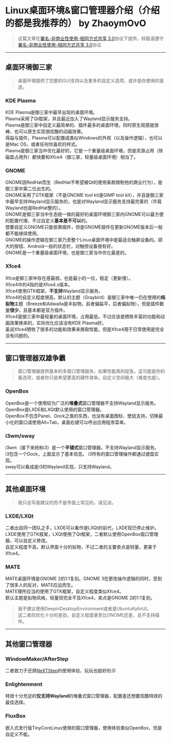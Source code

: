 # Linux桌面环境&窗口管理器介绍（介绍的都是我推荐的） by ZhaoymOvO
> 这篇文章在[署名-非商业性使用-相同方式共享 3.0](https://creativecommons.org/licenses/by-nc-sa/3.0/)协议下提供，转载请遵守[署名-非商业性使用-相同方式共享 3.0](https://creativecommons.org/licenses/by-nc-sa/3.0/)协议
---
## 桌面环境御三家
> 桌面环境提供了完整的GUI支持以及更多的自定义选项，或许是你使用的首选。
### KDE Plasma
KDE Plasma是御三家中最早出现的桌面环境。  
Plasma采用了Qt框架，并且最近加入了Wayland显示服务支持。  
Plasma是御三家中自定义最简单的、插件最多的桌面环境，同时原生观感就很棒，也可以原生实现很炫酷的动画效果。  
得益与插件，Plasma可以配置成类似Windows的外观（以及操作逻辑），也可以是Mac OS，或者任何你喜欢的样式。  
Plasma是御三家当中优化最好的，它是一个重量级桌面环境，但是资源占用（除磁盘占用外）都快要和Xfce4（御三家，轻量级桌面环境）相当了。

### GNOME
GNOME因RedHat而生（RedHat不希望被Qt的使用条款限制他的商业行为），是御三家中第二位出生的。  
GNOME采用了GTK框架（不是GNOME tool kit是GIMP tool kit），并且是御三家中最早支持Wayland显示服务的，也是对Wayland显示服务支持最完善的（毕竟Wayland也是RedHat整的）。  
GNOME是御三家当中生态统一做的最好的桌面环境御三家内GNOME可以最方便的配置代理，不过自定义**基本是不可以**的。  
想要自定义GNOME只能依靠插件，但是GNOME插件在更新GNOME版本后一般都不能继续使用。  
GNOME的操作逻辑在御三家乃至整个Linux桌面环境中是最适合触屏设备的。硕大的按钮、Android一般的状态栏，对触控设备很有好。  
GNOME是一个重量级桌面环境，也是御三家当中优化最差的。

### Xfce4
Xfce是御三家中存在感最弱，也是最小的一位，稳定（更新慢）。  
Xfce4中的4指的是Xfce4.x版本。  
Xfce4使用GTK框架，**不支持**Wayland显示服务。  
Xfce4的自定义程度很高，默认的主题（Graybird）是御三家中唯一仍在使用的**纯拟物**主题（Breeze和Adwaita是半拟物，前者偏扁平，后者偏拟物），但是插件数量**很少**，且基本都是官方插件。  
Xfce4是御三家中最轻量的桌面环境，占用最低，不过应该是牺牲丰富的功能和动画效果换来的，实际优化应该没有KDE Plasma好。  
虽说Xfce4牺牲了很多的功能和效果来换取性能，但是Xfce4用于日常使用是完全没有问题的。

---
## 窗口管理器双雄争霸
> 窗口管理器提供基本的多窗口管理服务，如果性能真的捉急，这可能是你的备选项，或者你只是希望更高的硬件效率。自定义空间极大（难度也是）。
### OpenBox
OpenBox是一个使用较为广泛的**堆叠式**窗口管理器不支持Wayland显示服务。  
OpenBox是LXDE和LXQt默认使用的窗口管理器。  
OpenBox不包含Panel、Dock之类的东西，也没有桌面图标、壁纸支持，切换最小化的窗口请使用Alt+Tab，桌面右键可以呼出应用程序菜单。  
### i3wm/sway
i3wm（接下来统称i3）是一个**平铺式**窗口管理器，不支持Wayland显示服务。  
i3包含一个Dock，上面显示了基本信息。 
i3所有的窗口管理操作都通过键盘实现。  
sway可以看成是i3的Wayland实现，只支持Wayland。  

---
## 其他桌面环境
> 我只会写我建议的而不是市面上常见的，请见谅。
### LXDE/LXQt
二者出自同一团队之手，LXDE可以看作是LXQt的前代，LXDE现已停止维护。  
LXDE使用了GTK框架，LXQt使用了Qt框架，二者默认使用OpenBox窗口管理器，可以自定义修改。  
自定义程度不高，默认界面十分的拟物，不过二者的主要卖点是轻量，更甚于Xfce4。  
### MATE
MATE桌面环境是GNOME 2的1:1复刻。GNOME 3在更改操作逻辑的同时，受到了很多人的反对，MATE应运而生。  
MATE理所应当的使用了GTK框架，自定义程度类似Xfce4。  
默认主题是拟物风格，轻量但完全不及Xfce4，卖点是GNOME 2的1:1复刻。 
> 我不建议使用DeepinDesktopEnvironment或者是UbuntuKylinUI。  
> 这二者的优化十分的差劲，自定义程度甚至比GNOME还差，且不支持插件。  

---
## 其他窗口管理器
### WindowMaker/AfterStep
二者致力于还原[NeXTStep](https://m.wikipedia.org/wiki/NeXTSTEP)的使用体验，玩玩也挺好的:D  
### Enlightenment
特效十分充足的**仅支持Wayland**的堆叠式窗口管理器，配置差还想要炫酷特效的最佳选择。  
### FluxBox
嵌入式发行版TinyCoreLinux使用的窗口管理器，使用体验类似OpenBox，但是自定义不能。  
